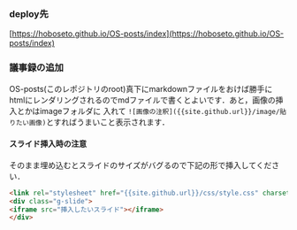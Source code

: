 ### deploy先

[https://hoboseto.github.io/OS-posts/index](https://hoboseto.github.io/OS-posts/index)


### 議事録の追加
OS-posts(このレポジトリのroot)真下にmarkdownファイルをおけば勝手にhtmlにレンダリングされるのでmdファイルで書くとよいです．あと，画像の挿入とかはimageフォルダに 入れて
`![画像の注釈]({{site.github.url}}/image/貼りたい画像)`とすればうまいこと表示されます．

#### スライド挿入時の注意

そのまま埋め込むとスライドのサイズがバグるので下記の形で挿入してください．
```html
<link rel="stylesheet" href="{{site.github.url}}/css/style.css" charset="utf-8">
<div class="g-slide">
<iframe src="挿入したいスライド"></iframe>
</div>
```
